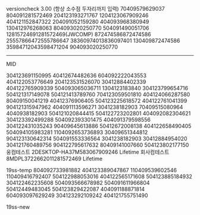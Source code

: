 versioncheck 3.00 (항상 소수점 두자리까지 입력)
70409579629037 804091281572469 204123193271767 1204123067909246 404121152847322 204091052159280 404093968380949 130412976268063 
804093020250770 504091490051706
12815724691281572469(JWCOMP)  872474586872474586  25557866472555786647 38360974013836097401 130409872474586 35984712043598471204
904093020250770 


-------------------------------
MID

304123691150995
40412674482636
604092222043553
404122053776649
204123531526070
30412884402339
404122765909339
504093065036711
1304123183840
304123799654716
504121317149078 
504121413789760
704123059501810
404124066287580
80409150041219
40412376906405
504123225618572
404122761041399
904121315947962
404091113596271
3041238182903
70409515080964
4040938182903
504121020844415
504122723202801
404092082304621
304123392499288
504092393301475
404091379598556
304122431035243
90409645613886
50412672008138
404122658490405
504094105983281
1104092653736893
30409651344812
904123130642314
504091553336564
3041238182903
30412884954020
304121760489756
904122795617632
80409141007660
504123802177150
웅컴테스트 2DESKTOP-HA37M583067909246 Lifetime
회사컴테스트 8MDPL3722662011281572469 Lifetime

19ss-temp
804092733981882
404123389047867
110409539602546
110409416792407
504122988053016
404122565171608
504123885184932
304122462235608
504093566678982
504091611966804
50412449483045
504123829422087
404091188871814
604093097629249
304123292109242
404121755751490



19ss-new
